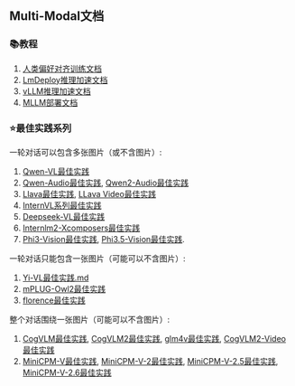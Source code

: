 ## Multi-Modal文档

### 📚教程
1. [人类偏好对齐训练文档](人类偏好对齐训练文档.md)
2. [LmDeploy推理加速文档](LmDeploy推理加速文档.md)
3. [vLLM推理加速文档](vLLM推理加速文档.md)
4. [MLLM部署文档](MLLM部署文档.md)


### ⭐️最佳实践系列

一轮对话可以包含多张图片（或不含图片）:
1. [Qwen-VL最佳实践](qwen-vl最佳实践.md)
2. [Qwen-Audio最佳实践](qwen-audio最佳实践.md), [Qwen2-Audio最佳实践](https://github.com/modelscope/ms-swift/issues/1653)
3. [Llava最佳实践](llava最佳实践.md), [LLava Video最佳实践](llava-video最佳实践.md)
4. [InternVL系列最佳实践](internvl最佳实践.md)
5. [Deepseek-VL最佳实践](deepseek-vl最佳实践.md)
6. [Internlm2-Xcomposers最佳实践](internlm-xcomposer2最佳实践.md)
7. [Phi3-Vision最佳实践](phi3-vision最佳实践.md), [Phi3.5-Vision最佳实践](https://github.com/modelscope/ms-swift/issues/1809).


一轮对话只能包含一张图片（可能可以不含图片）:
1. [Yi-VL最佳实践.md](yi-vl最佳实践.md)
2. [mPLUG-Owl2最佳实践](mplug-owl2最佳实践.md)
3. [florence最佳实践](florence最佳实践.md)

整个对话围绕一张图片（可能可以不含图片）:
1. [CogVLM最佳实践](cogvlm最佳实践.md), [CogVLM2最佳实践](cogvlm2最佳实践.md), [glm4v最佳实践](glm4v最佳实践.md), [CogVLM2-Video最佳实践](cogvlm2-video最佳实践.md)
2. [MiniCPM-V最佳实践](minicpm-v最佳实践.md), [MiniCPM-V-2最佳实践](minicpm-v-2最佳实践.md), [MiniCPM-V-2.5最佳实践](minicpm-v-2.5最佳实践.md), [MiniCPM-V-2.6最佳实践](https://github.com/modelscope/ms-swift/issues/1613)
